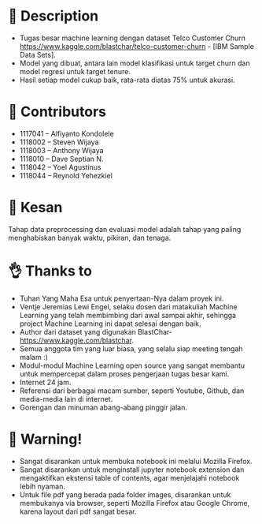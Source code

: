 # 🧹 Description
- Tugas besar machine learning dengan dataset Telco Customer Churn https://www.kaggle.com/blastchar/telco-customer-churn - [IBM Sample Data Sets].
- Model yang dibuat, antara lain model klasifikasi untuk target churn dan model regresi untuk target tenure.
- Hasil setiap model cukup baik, rata-rata diatas 75% untuk akurasi.

# 🧺 Contributors
- 1117041 – Alfiyanto Kondolele
- 1118002 – Steven Wijaya
- 1118003 – Anthony Wijaya
- 1118010 – Dave Septian N.
- 1118042 – Yoel Agustinus
- 1118044 – Reynold Yehezkiel

# 🍟 Kesan
Tahap data preprocessing dan evaluasi model adalah tahap yang paling menghabiskan banyak waktu, pikiran, dan tenaga.

# 👌 Thanks to
- Tuhan Yang Maha Esa untuk penyertaan-Nya dalam proyek ini.
- Ventje Jeremias Lewi Engel, selaku dosen dari matakuliah Machine Learning yang telah membimbing dari awal sampai akhir, sehingga project Machine Learning ini dapat selesai dengan baik.
- Author dari dataset yang digunakan BlastChar-https://www.kaggle.com/blastchar. 
- Semua anggota tim yang luar biasa, yang selalu siap meeting tengah malam :)
- Modul-modul Machine Learning open source yang sangat membantu untuk mempercepat dalam proses pengerjaan tugas besar kami.
- Internet 24 jam.
- Referensi dari berbagai macam sumber, seperti Youtube, Github, dan media-media lain di internet.
- Gorengan dan minuman abang-abang pinggir jalan.

# 🎈 Warning!
- Sangat disarankan untuk membuka notebook ini melalui Mozilla Firefox.
- Sangat disarankan untuk menginstall jupyter notebook extension dan mengaktifkan ekstensi table of contents, agar menjelajahi notebook lebih nyaman.
- Untuk file pdf yang berada pada folder images, disarankan untuk membukanya via browser, seperti Mozilla Firefox atau Google Chrome, karena layout dari pdf sangat besar.